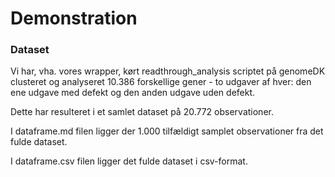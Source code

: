 # Demonstration

### Dataset
Vi har, vha. vores wrapper, kørt readthrough_analysis scriptet på genomeDK clusteret og analyseret 10.386 forskellige gener - to udgaver af hver: den ene udgave med defekt og den anden udgave uden defekt. 

Dette har resulteret i et samlet dataset på 20.772 observationer. 

I dataframe.md filen ligger der 1.000 tilfældigt samplet observationer fra det fulde dataset. 

I dataframe.csv filen ligger det fulde dataset i csv-format. 
